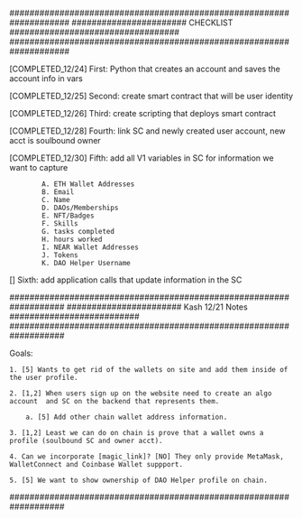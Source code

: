 ####################################################################
####################### CHECKLIST ##################################
####################################################################

[COMPLETED_12/24] First: Python that creates an account and saves the account info in vars

[COMPLETED_12/25] Second: create smart contract that will be user identity

[COMPLETED_12/26] Third: create scripting that deploys smart contract

[COMPLETED_12/28] Fourth: link SC and newly created user account, new acct is soulbound owner

[COMPLETED_12/30] Fifth: add all V1 variables in SC for information we want to capture

            A. ETH Wallet Addresses
            B. Email
            C. Name
            D. DAOs/Memberships
            E. NFT/Badges
            F. Skills
            G. tasks completed
            H. hours worked
            I. NEAR Wallet Addresses
            J. Tokens
            K. DAO Helper Username
            
[] Sixth: add application calls that update information in the SC

###################################################################
####################### Kash 12/21 Notes ##########################
###################################################################

Goals:

    1. [5] Wants to get rid of the wallets on site and add them inside of the user profile.

    2. [1,2] When users sign up on the website need to create an algo account  and SC on the backend that represents them.

        a. [5] Add other chain wallet address information.

    3. [1,2] Least we can do on chain is prove that a wallet owns a profile (soulbound SC and owner acct).

    4. Can we incorporate [magic_link]? [NO] They only provide MetaMask, WalletConnect and Coinbase Wallet suppport.

    5. [5] We want to show ownership of DAO Helper profile on chain.

###################################################################